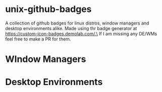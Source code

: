 # unix-github-badges
A collection of github badges for linux distros, window managers and desktop environments alike. Made using thr badge generator at https://custom-icon-badges.demolab.com/.\
If I am missing any DE/WMs feel free to make a PR for them.

# WIndow Managers


# Desktop Environments

